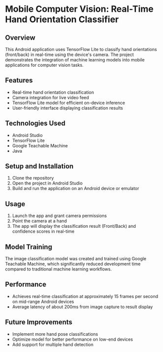 # Mobile Computer Vision: Real-Time Hand Orientation Classifier

## Overview

This Android application uses TensorFlow Lite to classify hand orientations (front/back) in real-time using the device's camera. The project demonstrates the integration of machine learning models into mobile applications for computer vision tasks.

## Features

- Real-time hand orientation classification
- Camera integration for live video feed
- TensorFlow Lite model for efficient on-device inference
- User-friendly interface displaying classification results

## Technologies Used

- Android Studio
- TensorFlow Lite
- Google Teachable Machine
- Java

## Setup and Installation

1. Clone the repository
2. Open the project in Android Studio
3. Build and run the application on an Android device or emulator

## Usage

1. Launch the app and grant camera permissions
2. Point the camera at a hand
3. The app will display the classification result (Front/Back) and confidence scores in real-time

## Model Training

The image classification model was created and trained using Google Teachable Machine, which significantly reduced development time compared to traditional machine learning workflows.

## Performance

- Achieves real-time classification at approximately 15 frames per second on mid-range Android devices
- Average latency of about 200ms from image capture to result display

## Future Improvements

- Implement more hand pose classifications
- Optimize model for better performance on low-end devices
- Add support for multiple hand detection
